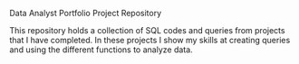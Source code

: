 Data Analyst Portfolio Project Repository

This repository holds a collection of SQL codes and queries from projects that I have completed. 
In these projects I show my skills at creating queries and using the different functions to analyze data.
